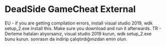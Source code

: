 # DeadSide GameCheat External
EU - if you are getting compilation errors, install visual studio 2019, wdk setup_2.exe install this. Make sure you download and run it afterwards.
TR - Derleme hataları alıyorsanız, visual studio 2019 kurun, wdk setup_2.exe bunu kurun. sonrasın da indirip çalıştırdığınızdan emin olun.
